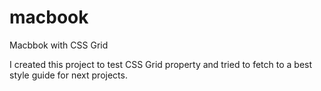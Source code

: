 # macbook
Macbbok with CSS Grid

I created this project to test CSS Grid property and tried to fetch to a best style guide for next projects.
